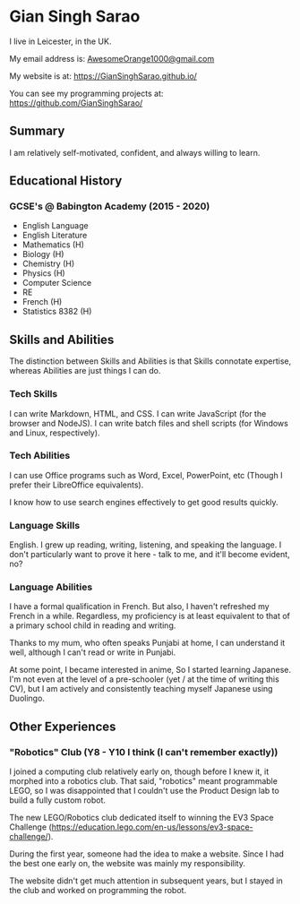 # Gian Singh Sarao

I live in Leicester, in the UK.

My email address is: <AwesomeOrange1000@gmail.com>

My website is at: <https://GianSinghSarao.github.io/>

You can see my programming projects at: <https://github.com/GianSinghSarao/>

## Summary

I am relatively self-motivated, confident, and always willing to learn.

## Educational History

### GCSE's @ Babington Academy (2015 - 2020)

- English Language
- English Literature
- Mathematics (H)
- Biology (H)
- Chemistry (H)
- Physics (H)
- Computer Science
- RE
- French (H)
- Statistics 8382 (H)

## Skills and Abilities

The distinction between Skills and Abilities is that Skills connotate expertise, whereas Abilities are just things I can do.

### Tech Skills

I can write Markdown, HTML, and CSS. I can write JavaScript (for the browser and NodeJS). I can write batch files and shell scripts (for Windows and Linux, respectively).

### Tech Abilities

I can use Office programs such as Word, Excel, PowerPoint, etc (Though I prefer their LibreOffice equivalents).

I know how to use search engines effectively to get good results quickly.

### Language Skills

English. I grew up reading, writing, listening, and speaking the language. I don't particularly want to prove it here - talk to me, and it'll become evident, no?

### Language Abilities

I have a formal qualification in French. But also, I haven't refreshed my French in a while. Regardless, my proficiency is at least equivalent to that of a primary school child in reading and writing.

Thanks to my mum, who often speaks Punjabi at home, I can understand it well, although I can't read or write in Punjabi.

At some point, I became interested in anime, So I started learning Japanese. I'm not even at the level of a pre-schooler (yet / at the time of writing this CV), but I am actively and consistently teaching myself Japanese using Duolingo.

## Other Experiences

### "Robotics" Club (Y8 - Y10 I think (I can't remember exactly))

I joined a computing club relatively early on, though before I knew it, it morphed into a robotics club. That said, "robotics" meant programmable LEGO, so I was disappointed that I couldn't use the Product Design lab to build a fully custom robot.

The new LEGO/Robotics club dedicated itself to winning the EV3 Space Challenge (<https://education.lego.com/en-us/lessons/ev3-space-challenge/>).

During the first year, someone had the idea to make a website. Since I had the best one early on, the website was mainly my responsibility.

The website didn't get much attention in subsequent years, but I stayed in the club and worked on programming the robot.

<!--
**GianSinghSarao/GianSinghSarao** is a ✨ _special_ ✨ repository because its `README.md` (this file) appears on your GitHub profile.

Here are some ideas to get you started:

- 🔭 I’m currently working on ...
- 🌱 I’m currently learning ...
- 👯 I’m looking to collaborate on ...
- 🤔 I’m looking for help with ...
- 💬 Ask me about ...
- 📫 How to reach me: ...
- 😄 Pronouns: ...
- ⚡ Fun fact: ...
-->
